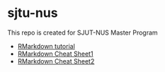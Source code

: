 # sjtu-nus
This repo is created for SJUT-NUS Master Program

* [RMarkdown tutorial](https://rmarkdown.rstudio.com/)
* [RMarkdown Cheat Sheet1](https://www.ethz.ch/content/dam/ethz/special-interest/math/statistics/sfs/Education/Advanced%20Studies%20in%20Applied%20Statistics/course-material-1719/Datenanalyse/rmarkdown-2.pdf)
* [RMarkdown Cheat Sheet2](https://www.rstudio.com/wp-content/uploads/2015/02/rmarkdown-cheatsheet.pdf)
